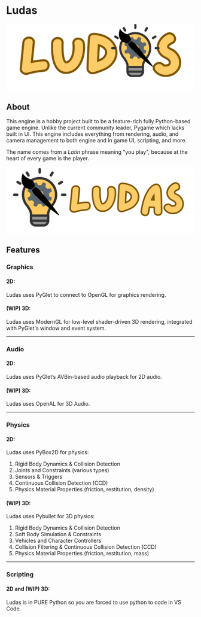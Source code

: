 # Ludas
![Logo with replaced A](https://github.com/XTCooper11/Ludas/blob/main/images/Ludas-replacedA.png)
## About
This engine is a hobby project built to be a feature-rich fully Python-based game engine. Unlike the current community leader, Pygame which lacks built in UI. This engine includes everything from rendering, audio, and camera management to both engine and in game UI, scripting, and more.

The name comes from a *Latin* phrase meaning "you play", because at the heart of every game is the player.

![Logo seperated](https://github.com/XTCooper11/Ludas/blob/main/images/logo%20and%20text%20seperated.png)

## Features

### Graphics
#### 2D:
 Ludas uses PyGlet to connect to OpenGL for graphics rendering.

#### (WIP) 3D:
 Ludas uses ModernGL for low-level shader-driven 3D rendering, integrated with PyGlet's window and event system.

---

### Audio

#### 2D:
Ludas uses PyGlet’s AVBin-based audio playback for 2D audio.

#### (WIP) 3D:
 Ludas uses OpenAL for 3D Audio.

---

### Physics

#### 2D:
 Ludas uses PyBox2D for physics:
1. Rigid Body Dynamics & Collision Detection
2. Joints and Constraints (various types)
3. Sensors & Triggers
4. Continuous Collision Detection (CCD)
5. Physics Material Properties (friction, restitution, density)

#### (WIP) 3D:
  Ludas uses Pybullet for 3D physics:
1. Rigid Body Dynamics & Collision Detection
2. Soft Body Simulation & Constraints
3. Vehicles and Character Controllers
4. Collision Filtering & Continuous Collision Detection (CCD)
5. Physics Material Properties (friction, restitution, mass)

---

### Scripting
#### 2D and (WIP) 3D:
Ludas is in PURE Python so you are forced to use python to code in VS Code.
